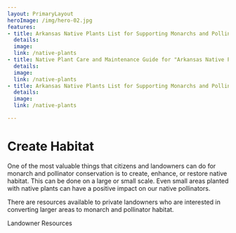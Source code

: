 ```yaml
---
layout: PrimaryLayout
heroImage: /img/hero-02.jpg
features:
- title: Arkansas Native Plants List for Supporting Monarchs and Pollinators
  details:
  image:
  link: /native-plants
- title: Native Plant Care and Maintenance Guide for "Arkansas Native Plants List for Supporting Pollinators"
  details:
  image:
  link: /native-plants
- title: Arkansas Native Plants List for Supporting Monarchs and Pollinators
  details:
  image:
  link: /native-plants

---
```

# Create Habitat

One of the most valuable things that citizens and landowners can do for monarch and 
pollinator conservation is to create, enhance, or restore native habitat. This can be 
done on a large or small scale. Even small areas planted with native plants can have a 
positive impact on our native pollinators.

There are resources available to private landowners who are interested in converting 
larger areas to monarch and pollinator habitat.

<custom-button to="/resources">Landowner Resources</custom-button>

